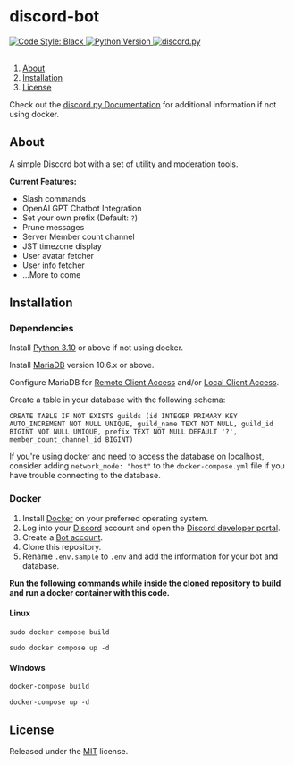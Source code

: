# discord-bot

<a href="https://github.com/psf/black">
    <img src="https://img.shields.io/badge/code%20style-black-000000.svg" alt="Code Style: Black">
</a>
<a href="https://www.python.org/downloads/">
    <img alt="Python Version" src="https://img.shields.io/badge/python-3.10%2B-blue">
</a>
<a href="https://github.com/Rapptz/discord.py/">
    <img src="https://img.shields.io/badge/discord-py-blue.svg" alt="discord.py">
</a>
<br></br>

1. [About](#about)
1. [Installation](#installation)
1. [License](#license)

Check out the [discord.py Documentation](https://discordpy.readthedocs.io/en/latest/intro.html) for additional information if not using docker.

## About

A simple Discord bot with a set of utility and moderation tools.

**Current Features:**

- Slash commands
- OpenAI GPT Chatbot Integration
- Set your own prefix (Default: `?`)
- Prune messages
- Server Member count channel
- JST timezone display
- User avatar fetcher
- User info fetcher
- ...More to come

## Installation

### Dependencies

Install [Python 3.10](https://www.python.org/downloads/) or above if not using docker.

Install [MariaDB](https://mariadb.org/download/) version 10.6.x or above.

Configure MariaDB for [Remote Client Access](https://mariadb.com/kb/en/configuring-mariadb-for-remote-client-access/) and/or [Local Client Access](https://www.digitalocean.com/community/tutorials/how-to-install-mariadb-on-ubuntu-18-04).

Create a table in your database with the following schema:

```
CREATE TABLE IF NOT EXISTS guilds (id INTEGER PRIMARY KEY AUTO_INCREMENT NOT NULL UNIQUE, guild_name TEXT NOT NULL, guild_id BIGINT NOT NULL UNIQUE, prefix TEXT NOT NULL DEFAULT '?', member_count_channel_id BIGINT)
```

If you're using docker and need to access the database on localhost, consider adding `network_mode: "host"` to the `docker-compose.yml` file if you have trouble connecting to the database.

### Docker

1. Install [Docker](https://docs.docker.com/engine/install/) on your preferred operating system.
1. Log into your [Discord](https://discord.com/) account and open the [Discord developer portal](https://discord.com/developers/docs/getting-started#configuring-a-bot).
1. Create a [Bot account](https://discordpy.readthedocs.io/en/stable/discord.html).
1. Clone this repository.
1. Rename `.env.sample` to `.env` and add the information for your bot and database.

**Run the following commands while inside the cloned repository to build and run a docker container with this code.**

#### Linux

```
sudo docker compose build
```

```
sudo docker compose up -d
```

#### Windows

```
docker-compose build
```

```
docker-compose up -d
```

## License

Released under the [MIT](https://spdx.org/licenses/MIT.html) license.
